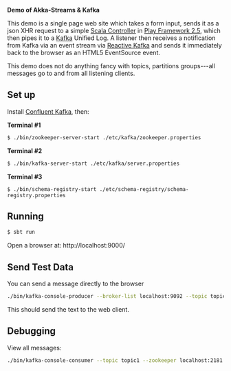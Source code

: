 **Demo of Akka-Streams & Kafka**

This demo is a single page web site which takes a form input, sends it as a json XHR request to a simple [Scala Controller](https://github.com/mikebridge/kafka-akka-stream-play-demo/blob/master/app/controllers/HomeController.scala) in [Play Framework 2.5](https://www.playframework.com/), which then pipes it to a [Kafka](http://kafka.apache.org/) Unified Log.  A listener then receives a notification from Kafka via an event stream via [Reactive Kafka](https://github.com/akka/reactive-kafka) and sends it immediately back to the browser as an HTML5 EventSource event.

This demo does not do anything fancy with topics, partitions groups---all messages go to and from all listening clients.

## Set up

Install [Confluent Kafka](http://www.confluent.io/developer#download), then:

**Terminal #1**
```sh
$ ./bin/zookeeper-server-start ./etc/kafka/zookeeper.properties
```

**Terminal #2**
```sh
$ ./bin/kafka-server-start ./etc/kafka/server.properties
```

**Terminal #3**
```
$ ./bin/schema-registry-start ./etc/schema-registry/schema-registry.properties
```

## Running

```sh
$ sbt run
```

Open a browser at: http://localhost:9000/

## Send Test Data

You can send a message directly to the browser

```sh
./bin/kafka-console-producer --broker-list localhost:9092 --topic topic1 
```

This should send the text to the web client.


## Debugging

View all messages:

```sh
./bin/kafka-console-consumer --topic topic1 --zookeeper localhost:2181 --from-beginning
```
